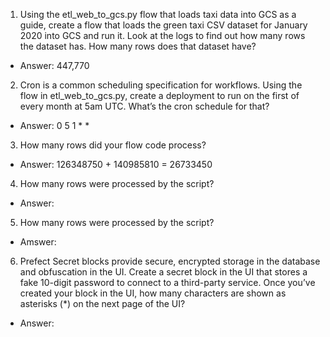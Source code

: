 1. Using the etl_web_to_gcs.py flow that loads taxi data into GCS as a guide, create a flow that loads the green taxi CSV dataset for January 2020 into GCS and run it. Look at the logs to find out how many rows the dataset has.
How many rows does that dataset have?

- Answer: 447,770

2. Cron is a common scheduling specification for workflows.
Using the flow in etl_web_to_gcs.py, create a deployment to run on the first of every month at 5am UTC. What’s the cron schedule for that?

- Answer: 0 5 1 * *

3. How many rows did your flow code process?

- Answer: 126348750 + 140985810 = 26733450

4. How many rows were processed by the script?

- Answer: 

5. How many rows were processed by the script?

- Amswer: 

6. Prefect Secret blocks provide secure, encrypted storage in the database and obfuscation in the UI. Create a secret block in the UI that stores a fake 10-digit password to connect to a third-party service. Once you’ve created your block in the UI, how many characters are shown as asterisks (*) on the next page of the UI?

- Answer:
